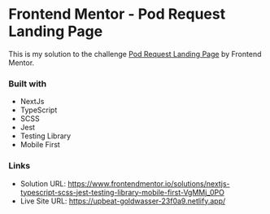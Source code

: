 # Frontend Mentor - Pod Request Landing Page

This is my solution to the challenge [Pod Request Landing Page](https://www.frontendmentor.io/challenges/pod-request-access-landing-page-eyTmdkLSG) by Frontend Mentor.

### Built with

- NextJs
- TypeScript
- SCSS
- Jest
- Testing Library
- Mobile First

### Links

- Solution URL: <https://www.frontendmentor.io/solutions/nextjs-typescript-scss-jest-testing-library-mobile-first-VgMMj_0PO>
- Live Site URL: <https://upbeat-goldwasser-23f0a9.netlify.app/>
